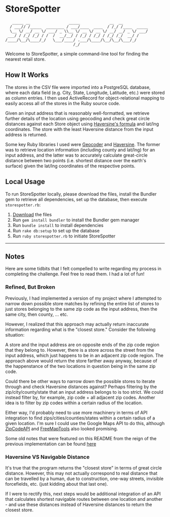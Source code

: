 # StoreSpotter

```
   _____ __                 _____             __  __
  / ___// /_____  ________ / ___/____  ____  / /_/ /____  _____
  \__ \/ __/ __ \/ ___/ _ \\__ \/ __ \/ __ \/ __/ __/ _ \/ ___/
 ___/ / /_/ /_/ / /  /  __/__/ / /_/ / /_/ / /_/ /_/  __/ /
/____/\__/\____/_/   \___/____/ .___/\____/\__/\__/\___/_/
                              /_/
```

Welcome to StoreSpotter, a simple command-line tool for finding the nearest retail store.

## How It Works

The stores in the CSV file were imported into a PostgreSQL database, where each data field (e.g. City, State, Longitude, Latitude, etc.) were stored as column entries. I then used ActiveRecord for object-relational mapping to easily access all of the stores in the Ruby source code.

Given an input address that is reasonably well-formatted, we retrieve further details of the location using geocoding and check great circle distances against each Store object using [Haversine's formula](https://en.wikipedia.org/wiki/Haversine_formula) and lat/lng coordinates. The store with the least Haversine distance from the input address is returned.

Some key Ruby libraries I used were [Geocoder](https://github.com/alexreisner/geocoder) and [Haversine](https://github.com/kristianmandrup/haversine). The former was to retrieve location information (including county and lat/lng) for an input address, and the latter was to accurately calculate great-circle distance between two points (i.e. shortest distance over the earth's surface) given the lat/lng coordinates of the respective points.

## Local Usage

To run StoreSpotter locally, please download the files, install the Bundler gem to retrieve all dependencies, set up the database, then execute `storespotter.rb`:

1. [Download](https://github.com/parkyngj/geo-challenge/archive/master.zip) the files
2. Run `gem install bundler` to install the Bundler gem manager
3. Run `bundle install` to install dependencies
4. Run `rake db:setup` to set up the database
5. Run `ruby storespotter.rb` to initiate StoreSpotter

----

## Notes

Here are some tidbits that I felt compelled to write regarding my process in completing the challenge. Feel free to read them. I had a lot of fun!

### Refined, But Broken

Previously, I had implemented a version of my project where I attempted to narrow down possible store matches by refining the entire list of stores to just stores belonging to the same zip code as the input address, then the same city, then county, ... etc.

However, I realized that this approach may actually return inaccurate information regarding what is the "closest store." Consider the following situation:

A store and the input address are on opposite ends of the zip code region that they belong to. However, there is a store across the street from the input address, which just happens to be in an adjacent zip code region. The approach above would return the store farther away anyway, because of the happenstance of the two locations in question being in the same zip code.

Could there be other ways to narrow down the possible stores to iterate through and check Haversine distances against? Perhaps filtering by the zip/city/county/state that an input address belongs to is too strict. We could instead filter by, for example, zip code + all adjacent zip codes. Another idea is to filter by zip codes within a certain radius of the location.

Either way, I'd probably need to use more machinery in terms of API integration to find zips/cities/counties/states within a certain radius of a given location. I'm sure I could use the Google Maps API to do this, although [ZipCodeAPI](https://www.zipcodeapi.com/API) and [FreeMapTools](https://www.freemaptools.com/find-zip-codes-inside-radius.htm) also looked promising.

Some old notes that were featured on this README from the reign of the previous implementation can be found [here]()

### Haversine VS Navigable Distance

It's true that the program returns the "closest store" in terms of great circle distance. However, this may not actually correspond to real distance that can be travelled by a human, due to construction, one-way streets, invisible forcefields, etc. (just kidding about that last one).

If I were to rectify this, next steps would be additional integration of an API that calculates shortest navigable routes between one location and another - and use these distances instead of Haversine distances to return the closest store.
